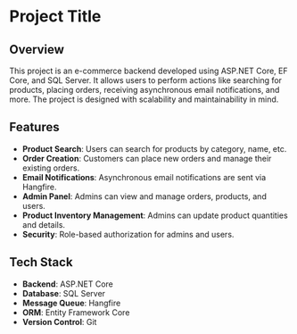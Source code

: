 # Project Title

## Overview
This project is an e-commerce backend developed using ASP.NET Core, EF Core, and SQL Server. It allows users to perform actions like searching for products, placing orders, receiving asynchronous email notifications, and more. The project is designed with scalability and maintainability in mind.


## Features
- **Product Search**: Users can search for products by category, name, etc.
- **Order Creation**: Customers can place new orders and manage their existing orders.
- **Email Notifications**: Asynchronous email notifications are sent via Hangfire.
- **Admin Panel**: Admins can view and manage orders, products, and users.
- **Product Inventory Management**: Admins can update product quantities and details.
- **Security**: Role-based authorization for admins and users.

## Tech Stack
- **Backend**: ASP.NET Core
- **Database**: SQL Server
- **Message Queue**: Hangfire
- **ORM**: Entity Framework Core
- **Version Control**: Git
